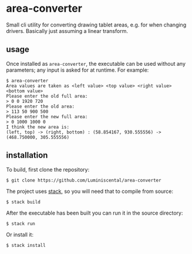 # area-converter

Small cli utility for converting drawing tablet areas, e.g. for when changing drivers. Basically just assuming a linear transform.

## usage

Once installed as `area-converter`, the executable can be used without any parameters; any input is asked for at runtime.
For example:

```
$ area-converter
Area values are taken as <left value> <top value> <right value> <bottom value>
Please enter the old full area:
> 0 0 1920 720
Please enter the old area:
> 113 50 900 500
Please enter the new full area:
> 0 1000 1000 0
I think the new area is:
(left, top) -> (right, bottom) : (58.854167, 930.555556) -> (468.750000, 305.555556)
```

## installation

To build, first clone the repository:

```
$ git clone https://github.com/Luminiscental/area-converter
```

The project uses [stack](https://docs.haskellstack.org/en/stable/README/), so you will need that to compile from source:

```
$ stack build
```

After the executable has been built you can run it in the source directory:

```
$ stack run
```

Or install it:

```
$ stack install
```
